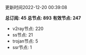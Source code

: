 更新时间2022-12-20 00:39:08

**总订阅: 45**
**总节点: 893**
**有效节点: 247**
- v2ray节点: 220
- ss节点: 21
- trojan节点: 5
- ssr节点: 1
